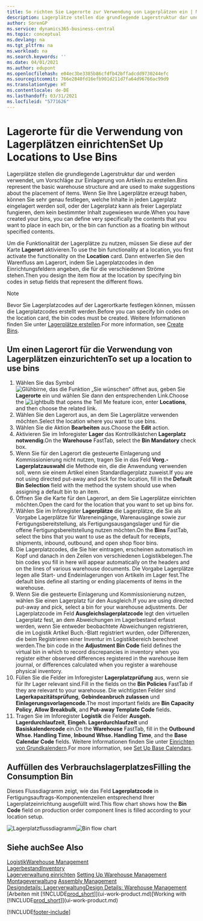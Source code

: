 ```yaml
---
title: So richten Sie Lagerorte zur Verwendung von Lagerplätzen ein | Microsoft Docs
description: Lagerplätze stellen die grundlegende Lagerstruktur dar und werden verwendet, um Vorschläge zur Einlagerung von Artikeln zu erstellen. Wenn Sie Ihre Lagerplätze erzeugt haben, können Sie sehr genau festlegen, welche Inhalte in jeden Lagerplatz eingelagert werden soll, oder der Lagerplatz kann als freier Lagerplatz fungieren, dem kein bestimmter Inhalt zugewiesen wurde.
author: SorenGP
ms.service: dynamics365-business-central
ms.topic: conceptual
ms.devlang: na
ms.tgt_pltfrm: na
ms.workload: na
ms.search.keywords: ''
ms.date: 04/01/2021
ms.author: edupont
ms.openlocfilehash: e04ec3be3385b86cfdfb42bffadcdd9730244efc
ms.sourcegitcommit: 766e2840fd16efb901d211d7fa64d96766ac99d9
ms.translationtype: HT
ms.contentlocale: de-DE
ms.lasthandoff: 03/31/2021
ms.locfileid: "5771626"
---
```

# <a name="set-up-locations-to-use-bins"></a><span data-ttu-id="b89ab-104">Lagerorte für die Verwendung von Lagerplätzen einrichten</span><span class="sxs-lookup"><span data-stu-id="b89ab-104">Set Up Locations to Use Bins</span></span>
<span data-ttu-id="b89ab-105">Lagerplätze stellen die grundlegende Lagerstruktur dar und werden verwendet, um Vorschläge zur Einlagerung von Artikeln zu erstellen.</span><span class="sxs-lookup"><span data-stu-id="b89ab-105">Bins represent the basic warehouse structure and are used to make suggestions about the placement of items.</span></span> <span data-ttu-id="b89ab-106">Wenn Sie Ihre Lagerplätze erzeugt haben, können Sie sehr genau festlegen, welche Inhalte in jeden Lagerplatz eingelagert werden soll, oder der Lagerplatz kann als freier Lagerplatz fungieren, dem kein bestimmter Inhalt zugewiesen wurde.</span><span class="sxs-lookup"><span data-stu-id="b89ab-106">When you have created your bins, you can define very specifically the contents that you want to place in each bin, or the bin can function as a floating bin without specified contents.</span></span>  

<span data-ttu-id="b89ab-107">Um die Funktionalität der Lagerplätze zu nutzen, müssen Sie diese auf der Karte **Lagerort** aktivieren.</span><span class="sxs-lookup"><span data-stu-id="b89ab-107">To use the bin functionality at a location, you first activate the functionality on the **Location** card.</span></span> <span data-ttu-id="b89ab-108">Dann entwerfen Sie den Warenfluss am Lagerort, indem Sie Lagerplatzcodes in den Einrichtungsfeldern angeben, die für die verschiedenen Ströme stehen.</span><span class="sxs-lookup"><span data-stu-id="b89ab-108">Then you design the item flow at the location by specifying bin codes in setup fields that represent the different flows.</span></span>  

> [!NOTE]  
>  <span data-ttu-id="b89ab-109">Bevor Sie Lagerplatzcodes auf der Lagerortkarte festlegen können, müssen die Lagerplatzcodes erstellt werden.</span><span class="sxs-lookup"><span data-stu-id="b89ab-109">Before you can specify bin codes on the location card, the bin codes must be created.</span></span> <span data-ttu-id="b89ab-110">Weitere Informationen finden Sie unter  [Lagerplätze erstellen](warehouse-how-to-create-individual-bins.md).</span><span class="sxs-lookup"><span data-stu-id="b89ab-110">For more information, see [Create Bins](warehouse-how-to-create-individual-bins.md).</span></span>  

## <a name="to-set-up-a-location-to-use-bins"></a><span data-ttu-id="b89ab-111">Um einen Lagerort für die Verwendung von Lagerplätzen einzurichten</span><span class="sxs-lookup"><span data-stu-id="b89ab-111">To set up a location to use bins</span></span>  
1.  <span data-ttu-id="b89ab-112">Wählen Sie das Symbol ![Glühbirne, das die Funktion „Sie wünschen“ öffnet](media/ui-search/search_small.png "Was möchten Sie tun?") aus, geben Sie **Lagerorte** ein und wählen Sie dann den entsprechenden Link.</span><span class="sxs-lookup"><span data-stu-id="b89ab-112">Choose the ![Lightbulb that opens the Tell Me feature](media/ui-search/search_small.png "Tell me what you want to do") icon, enter **Locations**, and then choose the related link.</span></span>  
2.  <span data-ttu-id="b89ab-113">Wählen Sie den Lagerort aus, an dem Sie Lagerplätze verwenden möchten.</span><span class="sxs-lookup"><span data-stu-id="b89ab-113">Select the location where you want to use bins.</span></span>  
3.  <span data-ttu-id="b89ab-114">Wählen Sie die Aktion **Bearbeiten** aus.</span><span class="sxs-lookup"><span data-stu-id="b89ab-114">Choose the **Edit** action.</span></span>  
4.  <span data-ttu-id="b89ab-115">Aktivieren Sie im Inforegister **Lager** das Kontrollkästchen **Lagerplatz notwendig**.</span><span class="sxs-lookup"><span data-stu-id="b89ab-115">On the **Warehouse** FastTab, select the **Bin Mandatory** check box.</span></span>  
5.  <span data-ttu-id="b89ab-116">Wenn Sie für den Lagerort die gesteuerte Einlagerung und Kommissionierung nicht nutzen, tragen Sie in das Feld **Vorg.-Lagerplatzauswahl** die Methode ein, die die Anwendung verwenden soll, wenn sie einem Artikel einen Standardlagerplatz zuweist.</span><span class="sxs-lookup"><span data-stu-id="b89ab-116">If you are not using directed put-away and pick for the location, fill in the **Default Bin Selection** field with the method the system should use when assigning a default bin to an item.</span></span>  
6.  <span data-ttu-id="b89ab-117">Öffnen Sie  die Karte für den Lagerort, an dem Sie Lagerplätze einrichten möchten.</span><span class="sxs-lookup"><span data-stu-id="b89ab-117">Open the card for the location that you want to set up bins for.</span></span>
7.  <span data-ttu-id="b89ab-118">Wählen Sie im Inforegister **Lagerplätze** die Lagerplätze, die Sie als Vorgabe Lagerplätze für Wareneingänge, Warenausgänge sowie zur Fertigungsbereitstellung, als Fertigungsausgangslager und für die offene Fertigungsbereitstellung nutzen möchten.</span><span class="sxs-lookup"><span data-stu-id="b89ab-118">On the **Bins** FastTab, select the bins that you want to use as the default for receipts, shipments, inbound, outbound, and open shop floor bins.</span></span>  
8.  <span data-ttu-id="b89ab-119">Die Lagerplatzcodes, die Sie hier eintragen, erscheinen automatisch im Kopf und danach in den Zeilen von verschiedenen Logistikbelegen.</span><span class="sxs-lookup"><span data-stu-id="b89ab-119">The bin codes you fill in here will appear automatically on the headers and on the lines of various warehouse documents.</span></span> <span data-ttu-id="b89ab-120">Die Vorgabe Lagerplätze legen alle Start- und Endeinlagerungen von Artikeln im Lager fest.</span><span class="sxs-lookup"><span data-stu-id="b89ab-120">The default bins define all starting or ending placements of items in the warehouse.</span></span>  
9.  <span data-ttu-id="b89ab-121">Wenn Sie die gesteuerte Einlagerung und Kommissionierung nutzen, wählen Sie einen Lagerplatz für den Ausgleich.</span><span class="sxs-lookup"><span data-stu-id="b89ab-121">If you are using directed put-away and pick, select a bin for your warehouse adjustments.</span></span> <span data-ttu-id="b89ab-122">Der Lagerplatzcode im Feld **Ausgleichslagerplatzcode** legt den virtuellen Lagerplatz fest, an dem Abweichungen im Lagerbestand erfasst werden, wenn Sie entweder beobachtete Abweichungen registrieren, die im Logistik Artikel Buch.-Blatt registriert wurden, oder Differenzen, die beim Registrieren einer Inventur im Logistikbereich berechnet werden.</span><span class="sxs-lookup"><span data-stu-id="b89ab-122">The bin code in the **Adjustment Bin Code** field defines the virtual bin in which to record discrepancies in inventory when you register either observed differences registered in the warehouse item journal, or differences calculated when you register a warehouse physical inventory.</span></span>  
10. <span data-ttu-id="b89ab-123">Füllen Sie die Felder im Inforegister **Lagerplatzprüfung** aus, wenn sie für Ihr Lager relevant sind.</span><span class="sxs-lookup"><span data-stu-id="b89ab-123">Fill in the fields on the **Bin Policies** FastTab if they are relevant to your warehouse.</span></span> <span data-ttu-id="b89ab-124">Die wichtigsten Felder sind **Lagerkapazitätsprüfung**, **Gebindeanbruch zulassen** und **Einlagerungsvorlagencode**.</span><span class="sxs-lookup"><span data-stu-id="b89ab-124">The most important fields are **Bin Capacity Policy**, **Allow Breakbulk**, and **Put-away Template Code** fields.</span></span>  
11. <span data-ttu-id="b89ab-125">Tragen Sie im Inforegister **Logistik** die Felder **Ausgeh. Lagerdurchlaufzeit**, **Eingeh. Lagerdurchlaufzeit** und **Basiskalendercode** ein.</span><span class="sxs-lookup"><span data-stu-id="b89ab-125">On the **Warehouse** FastTab, fill in the **Outbound Whse. Handling Time**, **Inbound Whse. Handling Time**, and the **Base Calendar Code** fields.</span></span> <span data-ttu-id="b89ab-126">Weitere Informationen finden Sie unter [Einrichten von Grundkalendern](across-how-to-assign-base-calendars.md).</span><span class="sxs-lookup"><span data-stu-id="b89ab-126">For more information, see [Set Up Base Calendars](across-how-to-assign-base-calendars.md).</span></span>

## <a name="filling-the-consumption-bin"></a><span data-ttu-id="b89ab-127">Auffüllen des Verbrauchslagerplatzes</span><span class="sxs-lookup"><span data-stu-id="b89ab-127">Filling the Consumption Bin</span></span>
<span data-ttu-id="b89ab-128">Dieses Flussdiagramm zeigt, wie das Feld **Lagerplatzcode** in Fertigungsauftrags-Komponentenzeilen entsprechend Ihrer Lagerplatzeinrichtung ausgefüllt wird.</span><span class="sxs-lookup"><span data-stu-id="b89ab-128">This flow chart shows how the **Bin Code** field on production order component lines is filled according to your location setup.</span></span>

<span data-ttu-id="b89ab-129">![Lagerplatzflussdiagramm](media/binflow.png "BinFlow")</span><span class="sxs-lookup"><span data-stu-id="b89ab-129">![Bin flow chart](media/binflow.png "BinFlow")</span></span>  

## <a name="see-also"></a><span data-ttu-id="b89ab-130">Siehe auch</span><span class="sxs-lookup"><span data-stu-id="b89ab-130">See Also</span></span>
[<span data-ttu-id="b89ab-131">Logistik</span><span class="sxs-lookup"><span data-stu-id="b89ab-131">Warehouse Management</span></span>](warehouse-manage-warehouse.md)  
[<span data-ttu-id="b89ab-132">Lagerbestand</span><span class="sxs-lookup"><span data-stu-id="b89ab-132">Inventory</span></span>](inventory-manage-inventory.md)  
<span data-ttu-id="b89ab-133">[Lagerverwaltung einrichten](warehouse-setup-warehouse.md)   </span><span class="sxs-lookup"><span data-stu-id="b89ab-133">[Setting Up Warehouse Management](warehouse-setup-warehouse.md)   </span></span>  
<span data-ttu-id="b89ab-134">[Montageverwaltung](assembly-assemble-items.md)  </span><span class="sxs-lookup"><span data-stu-id="b89ab-134">[Assembly Management](assembly-assemble-items.md)  </span></span>  
[<span data-ttu-id="b89ab-135">Designdetails: Lagerverwaltung</span><span class="sxs-lookup"><span data-stu-id="b89ab-135">Design Details: Warehouse Management</span></span>](design-details-warehouse-management.md)  
<span data-ttu-id="b89ab-136">[Arbeiten mit [!INCLUDE[prod_short](includes/prod_short.md)]](ui-work-product.md)</span><span class="sxs-lookup"><span data-stu-id="b89ab-136">[Working with [!INCLUDE[prod_short](includes/prod_short.md)]](ui-work-product.md)</span></span>


[!INCLUDE[footer-include](includes/footer-banner.md)]